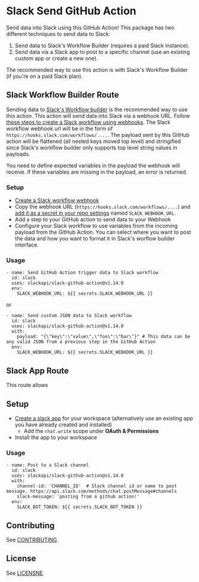 # Slack Send GitHub Action

Send data into Slack using this GitHub Action! This package has two different techniques to send data to Slack:

1) Send data to Slack's Workflow Builder (requires a paid Slack instance).
2) Send data via a Slack app to post to a specific channel (use an existing custom app or create a new one).

The recommended way to use this action is with Slack's Workflow Builder (if you're on a paid Slack plan). 

## Slack Workflow Builder Route

Sending data to [Slack's Workflow builder](https://slack.com/intl/en-ca/features/workflow-automation) is the recommended way to use this action. This action will send data into Slack via a webhook URL. Follow [these steps to create a Slack workflow using webhooks](https://slack.com/intl/en-ca/help/articles/360041352714-Create-more-advanced-workflows-using-webhooks). The Slack workflow webhook url will be in the form of `https://hooks.slack.com/workflows/....`. The payload sent by this GitHub action will be flattened (all nested keys moved top level) and stringified since Slack's workflow builder only supports top level string values in payloads. 

You need to define expected variables in the payload the webhook will receive. If these variables are missing in the payload, an error is returned. 

### Setup

* [Create a Slack workflow webhook](https://slack.com/intl/en-ca/help/articles/360041352714-Create-more-advanced-workflows-using-webhooks)
* Copy the webhook URL (`https://hooks.slack.com/workflows/....`) and [add it as a secret in your repo settings](https://docs.github.com/en/free-pro-team@latest/actions/reference/encrypted-secrets#creating-encrypted-secrets-for-a-repository) named `SLACK_WEBHOOK_URL`.
* Add a step to your GitHub action to send data to your Webhook
* Configure your Slack workflow to use variables from the incoming payload from the GitHub Action. You can select where you want to post the data and how you want to format it in Slack's worflow builder interface. 

### Usage

```
- name: Send GitHub Action trigger data to Slack workflow
  id: slack
  uses: slackapi/slack-github-action@v1.14.0
  env:
    SLACK_WEBHOOK_URL: ${{ secrets.SLACK_WEBHOOK_URL }}
```

or

```
- name: Send custom JSON data to Slack workflow
  id: slack
  uses: slackapi/slack-github-action@v1.14.0
  with:
    payload: "{\"key\":\"value\",\"foo\":\"bar\"}" # This data can be any valid JSON from a previous step in the GitHub Action
  env:
    SLACK_WEBHOOK_URL: ${{ secrets.SLACK_WEBHOOK_URL }}
```

## Slack App Route

This route allows 

## Setup

* [Create a slack app]() for your workspace (alternatively use an existing app you have already created and installed)
  * Add the `chat.write` scope under **OAuth & Permissions**
* Install the app to your workspace

### Usage

```
- name: Post to a Slack channel
  id: slack
  uses: slackapi/slack-github-action@v1.14.0
  with:
    channel-id: 'CHANNEL_ID'  # Slack channel id or name to post message. https://api.slack.com/methods/chat.postMessage#channels
    slack-message: 'posting from a github action!'
  env:
    SLACK_BOT_TOKEN: ${{ secrets.SLACK_BOT_TOKEN }}
```

## Contributing

See [CONTRIBUTING](.github/contributing.md).

## License

See [LICENSNE](LICENSE).
